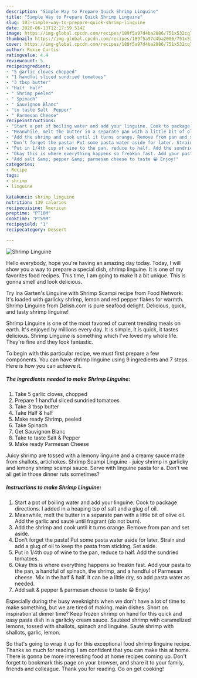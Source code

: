 ```yaml
---
description: "Simple Way to Prepare Quick Shrimp Linguine"
title: "Simple Way to Prepare Quick Shrimp Linguine"
slug: 103-simple-way-to-prepare-quick-shrimp-linguine
date: 2020-06-13T12:17:59.514Z
image: https://img-global.cpcdn.com/recipes/189f5a97d4ba2086/751x532cq70/shrimp-linguine-recipe-main-photo.jpg
thumbnail: https://img-global.cpcdn.com/recipes/189f5a97d4ba2086/751x532cq70/shrimp-linguine-recipe-main-photo.jpg
cover: https://img-global.cpcdn.com/recipes/189f5a97d4ba2086/751x532cq70/shrimp-linguine-recipe-main-photo.jpg
author: Roxie Curtis
ratingvalue: 4.4
reviewcount: 5
recipeingredient:
- "5 garlic cloves chopped"
- "1 handful sliced sundried tomatoes"
- "3 tbsp butter"
- "Half  half"
- " Shrimp peeled"
- " Spinach"
- " Sauvignon Blanc"
- "to taste Salt  Pepper"
- " Parmesan Cheese"
recipeinstructions:
- "Start a pot of boiling water and add your linguine. Cook to package directions. I added in a heaping tsp of salt and a glug of oil."
- "Meanwhile, melt the butter in a separate pan with a little bit of olive oil. Add the garlic and sauté until fragrant (do not burn)."
- "Add the shrimp and cook until it turns orange. Remove from pan and set aside."
- "Don’t forget the pasta! Put some pasta water aside for later. Strain and add a glug of oil to keep the pasta from sticking. Set aside."
- "Put in 1/4th cup of wine to the pan, reduce to half. Add the sundried tomatoes."
- "Okay this is where everything happens so freakin fast. Add your pasta to the pan, a handful of spinach, the shrimp, and a handful of Parmesan cheese. Mix in the half &amp; half. It can be a little dry, so add pasta water as needed."
- "Add salt &amp; pepper &amp; parmesan cheese to taste 😁 Enjoy!"
categories:
- Recipe
tags:
- shrimp
- linguine

katakunci: shrimp linguine 
nutrition: 139 calories
recipecuisine: American
preptime: "PT18M"
cooktime: "PT59M"
recipeyield: "1"
recipecategory: Dessert

---
```



![Shrimp Linguine](https://img-global.cpcdn.com/recipes/189f5a97d4ba2086/751x532cq70/shrimp-linguine-recipe-main-photo.jpg)

Hello everybody, hope you're having an amazing day today. Today, I will show you a way to prepare a special dish, shrimp linguine. It is one of my favorites food recipes. This time, I am going to make it a bit unique. This is gonna smell and look delicious.

Try Ina Garten&#39;s Linguine with Shrimp Scampi recipe from Food Network: It&#39;s loaded with garlicky shrimp, lemon and red pepper flakes for warmth. Shrimp Linguine from Delish.com is pure seafood delight. Delicious, quick, and tasty shrimp linguine!

Shrimp Linguine is one of the most favored of current trending meals on earth. It's enjoyed by millions every day. It is simple, it is quick, it tastes delicious. Shrimp Linguine is something which I've loved my whole life. They're fine and they look fantastic.


To begin with this particular recipe, we must first prepare a few components. You can have shrimp linguine using 9 ingredients and 7 steps. Here is how you can achieve it.

<!--inarticleads1-->

##### The ingredients needed to make Shrimp Linguine:

1. Take 5 garlic cloves, chopped
1. Prepare 1 handful sliced sundried tomatoes
1. Take 3 tbsp butter
1. Take Half &amp; half
1. Make ready  Shrimp, peeled
1. Take  Spinach
1. Get  Sauvignon Blanc
1. Take to taste Salt &amp; Pepper
1. Make ready  Parmesan Cheese


Juicy shrimp are tossed with a lemony linguine and a creamy sauce made from shallots, artichokes. Shrimp Scampi Linguine - juicy shrimp in garlicky and lemony shrimp scampi sauce. Serve with linguine pasta for a. Don&#39;t we all get in those dinner ruts sometimes? 

<!--inarticleads2-->

##### Instructions to make Shrimp Linguine:

1. Start a pot of boiling water and add your linguine. Cook to package directions. I added in a heaping tsp of salt and a glug of oil.
1. Meanwhile, melt the butter in a separate pan with a little bit of olive oil. Add the garlic and sauté until fragrant (do not burn).
1. Add the shrimp and cook until it turns orange. Remove from pan and set aside.
1. Don’t forget the pasta! Put some pasta water aside for later. Strain and add a glug of oil to keep the pasta from sticking. Set aside.
1. Put in 1/4th cup of wine to the pan, reduce to half. Add the sundried tomatoes.
1. Okay this is where everything happens so freakin fast. Add your pasta to the pan, a handful of spinach, the shrimp, and a handful of Parmesan cheese. Mix in the half &amp; half. It can be a little dry, so add pasta water as needed.
1. Add salt &amp; pepper &amp; parmesan cheese to taste 😁 Enjoy!


Especially during the busy weeknights when we don&#39;t have a lot of time to make something, but we are tired of making. main dishes. Short on inspiration at dinner time? Keep frozen shrimp on hand for this quick and easy pasta dish in a garlicky cream sauce. Sautéed shrimp with caramelized lemons, tossed with shallots, spinach and linguine. Sauté shrimp with shallots, garlic, lemon. 

So that's going to wrap it up for this exceptional food shrimp linguine recipe. Thanks so much for reading. I am confident that you can make this at home. There is gonna be more interesting food at home recipes coming up. Don't forget to bookmark this page on your browser, and share it to your family, friends and colleague. Thank you for reading. Go on get cooking!
